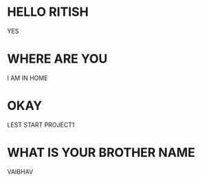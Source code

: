 # HELLO RITISH 
YES

# WHERE ARE YOU
 I AM IN HOME

# OKAY 
LEST START PROJECT1

# WHAT IS YOUR BROTHER NAME 
VAIBHAV


